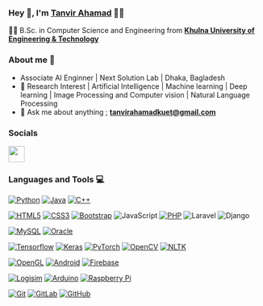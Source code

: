 ### Hey 👋, I'm **[Tanvir Ahamad](https://www.linkedin.com/in/tanvir-ahamad-a9b47719a/)** 👨‍💻



👨‍🎓 B.Sc. in Computer Science and Engineering from  **[Khulna University of Engineering & Technology](http://www.kuet.ac.bd)** 


### About me :eyes:

- Associate AI Enginner | Next Solution Lab | Dhaka, Bagladesh
- :dart: Research Interest | Artificial Intelligence | Machine learning | Deep learning | Image Processing and Computer vision | Natural Language Processing    
- :e-mail: Ask me about anything ; **tanvirahamadkuet@gmail.com**


### Socials

<p align="left"> <a href="https://www.github.com/tanvirahamad" target="_blank" rel="noreferrer"> <picture> <source media="(prefers-color-scheme: dark)" srcset="https://raw.githubusercontent.com/danielcranney/readme-generator/main/public/icons/socials/github-dark.svg" /> <source media="(prefers-color-scheme: light)" srcset="https://raw.githubusercontent.com/danielcranney/readme-generator/main/public/icons/socials/github.svg" /> <img src="https://raw.githubusercontent.com/danielcranney/readme-generator/main/public/icons/socials/github.svg" width="32" height="32" /> </picture> </a></p>


### Languages and Tools :computer:

[![Python](https://img.shields.io/badge/-Python-black?style=flat&logo=python&link=https://github.com/Dream-kid)](https://github.com/tanvirahamad) 
[![Java](https://img.shields.io/badge/Java-orange?style=flat&logo=java&logoColor=white&link=https://github.com/Dream-kid)](https://github.com/tanvirahamad) 
[![C++](https://img.shields.io/badge/-C/C%2B%2B-%2300599C?style=flat&logo=C%2B%2B&logoColor=ffffff)](https://github.com/tanvirahamad) 


[![HTML5](https://img.shields.io/badge/-HTML5-E34F26?style=flat&logo=html5&logoColor=white&link=https://github.com/tanvirahamad)](https://github.com/tanvirahamad)
[![CSS3](https://img.shields.io/badge/-CSS3-1572B6?style=flat&logo=css3&link=https://github.com/tanvirahamad)](https://github.com/tanvirahamad) 
[![Bootstrap](https://img.shields.io/badge/-Bootstrap-563D7C?style=flat&logo=bootstrap&link=https://github.com/tanvirahamad)](https://github.com/tanvirahamad)
![JavaScript](https://img.shields.io/badge/-JavaScript-black?style=flat&logo=javascript&link=https://github.com/tanvirahamad)
[![PHP](https://img.shields.io/badge/-PHP-563D7C?style=flat&logo=php&link=https://github.com/tanvirahamad)](https://github.com/tanvirahamad)
![Laravel](https://img.shields.io/badge/-Laravel-black?style=flat&logo=laravel&link=https://github.com/tanvirahamad)
![Django](https://img.shields.io/badge/-Django-black?style=flat&logo=django&link=https://github.com/tanvirahamad)

[![MySQL](https://img.shields.io/badge/-MySQL-black?style=flat&logo=mysql&link=https://github.com/tanvirahamad)](https://github.com/tanvirahamad)
[![Oracle](https://img.shields.io/badge/-Oracle-black?style=flat&logo=mysql&link=https://github.com/tanvirahamad)](https://github.com/tanvirahamad)

[![Tensorflow](https://img.shields.io/badge/-Tensorflow-gray?style=flat&logo=tensorflow&link=https://github.com/tanvirahamad)](https://github.com/tanvirahamad) 
[![Keras](https://img.shields.io/badge/-Keras-red?style=flat&logo=keras&link=https://github.com/tanvirahamad)](https://github.com/tanvirahamad)
[![PyTorch](https://img.shields.io/badge/-PyTorch-red?style=flat&logo=pytorch&link=https://github.com/tanvirahamad)](https://github.com/tanvirahamad) 
[![OpenCV](https://img.shields.io/badge/-OpenCV-gray?style=flat&logo=opencv&link=https://github.com/tanvirahamad)](https://github.com/tanvirahamad) 
[![NLTK](https://img.shields.io/badge/-NLTK-red?style=flat&logo=nltk&link=https://github.com/tanvirahamad)](https://github.com/tanvirahamad) 

[![OpenGL](https://img.shields.io/badge/-OpenGL-black?style=flat&logo=opegl&link=https://github.com/tanvirahamad)](https://github.com/tanvirahamad) 
[![Android](https://img.shields.io/badge/-Android-black?style=flat&logo=android&link=https://github.com/tanvirahamad)](https://github.com/tanvirahamad) 
[![Firebase](https://img.shields.io/badge/-Firebase-black?style=flat&logo=firebase&link=https://github.com/tanvirahamad)](https://github.com/tanvirahamad) 


[![Logisim](https://img.shields.io/badge/-Logisim-black?style=flat&logo=logisim&link=https://github.com/tanvirahamad)](https://github.com/tanvirahamad) 
[![Arduino](https://img.shields.io/badge/-Arduino-black?style=flat&logo=arduino&link=https://github.com/tanvirahamad)](https://github.com/tanvirahamad) 
[![Raspberry Pi](https://img.shields.io/badge/-Raspberrypi-black?style=flat&logo=raspberrypi&link=https://github.com/tanvirahamad)](https://github.com/tanvirahamad)

[![Git](https://img.shields.io/badge/-Git-black?style=flat&logo=git&link=https://github.com/tanvirahamad)](https://github.com/tanvirahamad)
[![GitLab](https://img.shields.io/badge/-GitLab-FCA121?style=flat&logo=gitlab&link=https://github.com/tanvirahamad)](https://gitlab.com/tanvirahamad)
[![GitHub](https://img.shields.io/badge/-GitHub-181717?style=flat&logo=github&link=https://github.com/tanvirahamad)](https://github.com/tanvirahamad)
